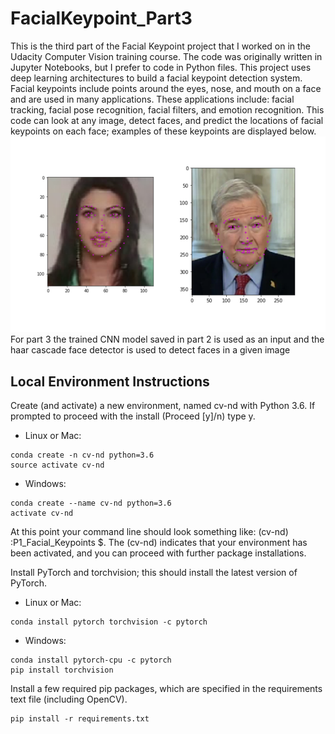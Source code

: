 # FacialKeypoint_Part3 #

This is the third part of the Facial Keypoint project that I worked on in the Udacity Computer Vision training course.
The code was originally written in Jupyter Notebooks, but I prefer to code in Python files.
This project uses deep learning architectures to build a facial keypoint detection system. Facial keypoints include points around the eyes, nose, and mouth on a face and are used in many applications. These applications include: facial tracking, facial pose recognition, facial filters, and emotion recognition. This code can look at any image, detect faces, and predict the locations of facial keypoints on each face; examples of these keypoints are displayed below.
![alt text](https://github.com/arame/FacialKeypoint_Part2/blob/master/key_pts_example.png?raw=true)
For part 3 the trained CNN model saved in part 2 is used as an input and the haar cascade face detector is used to detect faces in a given image

## Local Environment Instructions ##

Create (and activate) a new environment, named cv-nd with Python 3.6. If prompted to proceed with the install (Proceed [y]/n) type y.

- Linux or Mac:
```
conda create -n cv-nd python=3.6
source activate cv-nd
```
- Windows:
```
conda create --name cv-nd python=3.6
activate cv-nd
```
At this point your command line should look something like: (cv-nd) <User>:P1_Facial_Keypoints <user>$. The (cv-nd) indicates that your environment has been activated, and you can proceed with further package installations.

Install PyTorch and torchvision; this should install the latest version of PyTorch.

- Linux or Mac:
```
conda install pytorch torchvision -c pytorch 
```
- Windows:
```
conda install pytorch-cpu -c pytorch
pip install torchvision
```
Install a few required pip packages, which are specified in the requirements text file (including OpenCV).
```
pip install -r requirements.txt
```
